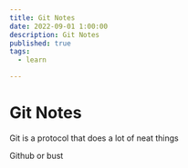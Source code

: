 ```yaml
---
title: Git Notes
date: 2022-09-01 1:00:00
description: Git Notes
published: true
tags:  
  - learn

---
```

# Git Notes
Git is a protocol that does a lot of neat things

Github or bust
